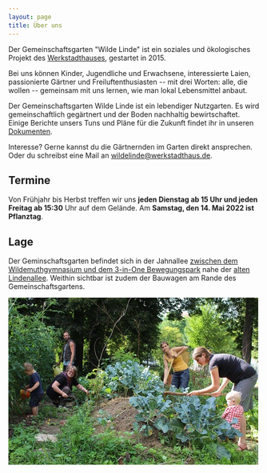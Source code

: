 ```yaml
---
layout: page
title: Über uns 
---
```


Der Gemeinschaftsgarten "Wilde Linde" ist ein soziales und ökologisches Projekt des [Werkstadthauses](https://www.werkstadthaus.de/), gestartet in 2015.

Bei uns können Kinder, Jugendliche und Erwachsene, interessierte Laien, passionierte Gärtner und Freiluftenthusiasten -- mit drei Worten: alle, die wollen -- gemeinsam mit uns lernen, wie man lokal Lebensmittel anbaut.

Der Gemeinschaftsgarten Wilde Linde ist ein lebendiger Nutzgarten. Es wird gemeinschaftlich gegärtnert und der Boden nachhaltig bewirtschaftet. Einige Berichte unsers Tuns und Pläne für die Zukunft findet ihr in unseren [Dokumenten](docs).  

Interesse? Gerne kannst du die Gärtnernden im Garten direkt ansprechen. Oder du schreibst eine Mail an [wildelinde@werkstadthaus.de](mailto:wildelinde@werkstadthaus.de).

## Termine

Von Frühjahr bis Herbst treffen wir uns **jeden Dienstag ab 15 Uhr und jeden Freitag ab 15:30** Uhr auf dem Gelände. Am **Samstag, den 14. Mai 2022 ist Pflanztag**. 

## Lage

Der Geminschaftsgarten befindet sich in der Jahnallee [zwischen dem Wildemuthgymnasium und dem 3-in-One Bewegungspark](https://www.google.de/maps/@48.5154661,9.0471768,212m/data=!3m1!1e3) nahe der [alten Lindenallee](https://www.baumkunde.de/baumregister/3604-alte_lindenallee_in_tuebingen/). Weithin sichtbar ist zudem der Bauwagen am Rande des Gemeinschaftsgartens.

![Beim Gärtnern](assets/Wilde_Linde-Gemeinschaftsgaertnern_small.jpg "Beim Gärtnern")



